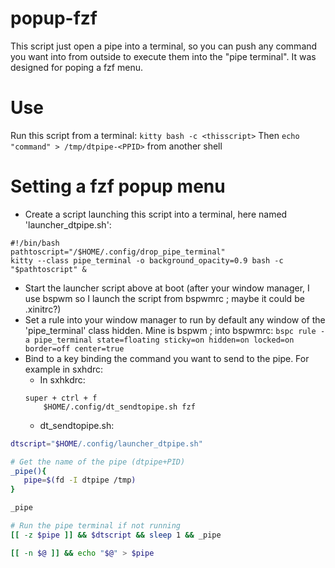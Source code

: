 # popup-fzf
This script just open a pipe into a terminal, so you can push any command you want into from outside to execute them into the "pipe terminal". It was designed for poping a fzf menu.

# Use
Run this script from a terminal:
    `kitty bash -c <thisscript>`
Then `echo "command" > /tmp/dtpipe-<PPID>` from another shell

# Setting a fzf popup menu
- Create a script launching this script into a terminal, here named 'launcher_dtpipe.sh':

```
#!/bin/bash
pathtoscript="/$HOME/.config/drop_pipe_terminal"
kitty --class pipe_terminal -o background_opacity=0.9 bash -c "$pathtoscript" &
```
- Start the launcher script above at boot (after your window manager, I use bspwm so I launch the script from bspwmrc ; maybe it could be .xinitrc?)
- Set a rule into your window manager to run by default any window of the 'pipe_terminal' class hidden. Mine is bspwm ; into bspwmrc: `bspc rule -a pipe_terminal state=floating sticky=on hidden=on locked=on border=off center=true`
- Bind to a key binding the command you want to send to the pipe. For example in sxhdrc:
    - In sxhkdrc:
    ```
    super + ctrl + f
        $HOME/.config/dt_sendtopipe.sh fzf
    ```
    - dt_sendtopipe.sh:
 
 ```bash
 dtscript="$HOME/.config/launcher_dtpipe.sh"

# Get the name of the pipe (dtpipe+PID)
_pipe(){
    pipe=$(fd -I dtpipe /tmp)
}

_pipe

# Run the pipe terminal if not running
[[ -z $pipe ]] && $dtscript && sleep 1 && _pipe

[[ -n $@ ]] && echo "$@" > $pipe
```
